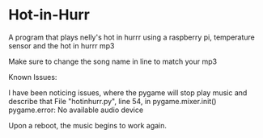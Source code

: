 Hot-in-Hurr
===========

A program that plays nelly's hot in hurrr using a raspberry pi, temperature sensor and the hot in hurrr mp3

Make sure to change the song name in line to match your mp3

Known Issues:

I have been noticing issues, where the pygame will stop play music and describe that
  File "hotinhurr.py", line 54, in <module>
    pygame.mixer.init()
pygame.error: No available audio device


Upon a reboot, the music begins to work again.
